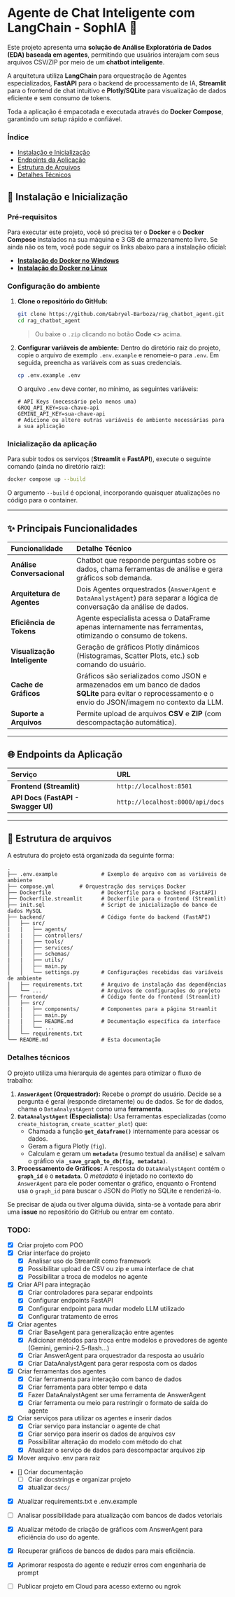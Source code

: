 
# Agente de Chat Inteligente com LangChain - SophIA 🧠

Este projeto apresenta uma **solução de Análise Exploratória de Dados (EDA) baseada em agentes**, permitindo que usuários interajam com seus arquivos CSV/ZIP por meio de um **chatbot inteligente**.

A arquitetura utiliza **LangChain** para orquestração de Agentes especializados, **FastAPI** para o backend de processamento de IA, **Streamlit** para o frontend de chat intuitivo e **Plotly/SQLite** para visualização de dados eficiente e sem consumo de tokens.

Toda a aplicação é empacotada e executada através do **Docker Compose**, garantindo um *setup* rápido e confiável.

### Índice
* [Instalação e Inicialização](https://github.com/Gabryel-Barboza/eda_tool_agent/tree/main?tab=readme-ov-file#-instala%C3%A7%C3%A3o-e-inicializa%C3%A7%C3%A3o)
* [Endpoints da Aplicação](https://github.com/Gabryel-Barboza/eda_tool_agent/tree/main?tab=readme-ov-file#-endpoints-da-aplica%C3%A7%C3%A3o)
* [Estrutura de Arquivos](https://github.com/Gabryel-Barboza/eda_tool_agent/tree/main?tab=readme-ov-file#-endpoints-da-aplica%C3%A7%C3%A3o)
* [Detalhes Técnicos](https://github.com/Gabryel-Barboza/eda_tool_agent/tree/main?tab=readme-ov-file#-endpoints-da-aplica%C3%A7%C3%A3o)

## 🚀 Instalação e Inicialização

### **Pré-requisitos**

Para executar este projeto, você só precisa ter o **Docker** e o **Docker Compose** instalados na sua máquina e 3 GB de armazenamento livre. Se ainda não os tem, você pode seguir os links abaixo para a instalação oficial:

  * [**Instalação do Docker no Windows**](https://docs.docker.com/desktop/install/windows-install/)
  * [**Instalação do Docker no Linux**](https://docs.docker.com/engine/install/ubuntu/)

### **Configuração do ambiente**

1.  **Clone o repositório do GitHub:**
    ```bash
    git clone https://github.com/Gabryel-Barboza/rag_chatbot_agent.git
    cd rag_chatbot_agent
    ```
    > Ou baixe o `.zip` clicando no botão **Code <>** acima.

2.  **Configurar variáveis de ambiente:**
    Dentro do diretório raiz do projeto, copie o arquivo de exemplo `.env.example` e renomeie-o para `.env`. Em seguida, preencha as variáveis com as suas credenciais.
    ```bash
    cp .env.example .env
    ```
    
    O arquivo `.env` deve conter, no mínimo, as seguintes variáveis:
    ```env
    # API Keys (necessário pelo menos uma)
    GROQ_API_KEY=sua-chave-api
    GEMINI_API_KEY=sua-chave-api
    # Adicione ou altere outras variáveis de ambiente necessárias para a sua aplicação
    ```

### **Inicialização da aplicação**

Para subir todos os serviços (**Streamlit** e **FastAPI**), execute o seguinte comando (ainda no diretório raiz):

```bash
docker compose up --build
```

O argumento `--build` é opcional, incorporando quaisquer atualizações no código para o container.

-----

## ✨ Principais Funcionalidades

| Funcionalidade | Detalhe Técnico |
| :--- | :--- |
| **Análise Conversacional** | Chatbot que responde perguntas sobre os dados, chama ferramentas de análise e gera gráficos sob demanda. |
| **Arquitetura de Agentes** | Dois Agentes orquestrados (`AnswerAgent` e `DataAnalystAgent`) para separar a lógica de conversação da análise de dados. |
| **Eficiência de Tokens** | Agente especialista acessa o DataFrame apenas internamente nas ferramentas, otimizando o consumo de tokens. |
| **Visualização Inteligente** | Geração de gráficos Plotly dinâmicos (Histogramas, Scatter Plots, etc.) sob comando do usuário. |
| **Cache de Gráficos** | Gráficos são serializados como JSON e armazenados em um banco de dados **SQLite** para evitar o reprocessamento e o envio do JSON/imagem no contexto da LLM. |
| **Suporte a Arquivos** | Permite upload de arquivos **CSV** e **ZIP** (com descompactação automática). |

----

## 🌐 Endpoints da Aplicação

| Serviço | URL |
| :--- | :--- |
| **Frontend (Streamlit)** | `http://localhost:8501` |
| **API Docs (FastAPI - Swagger UI)** | `http://localhost:8000/api/docs` |

----


## 📂 Estrutura de arquivos

A estrutura do projeto está organizada da seguinte forma:

```
.
├── .env.example              # Exemplo de arquivo com as variáveis de ambiente
├── compose.yml        # Orquestração dos serviços Docker
├── Dockerfile                # Dockerfile para o backend (FastAPI)
├── Dockerfile.streamlit      # Dockerfile para o frontend (Streamlit)
├── init.sql                  # Script de inicialização do banco de dados MySQL
├── backend/                  # Código fonte do backend (FastAPI)
│   ├── src/
|   |   ├── agents/
|   |   ├── controllers/
|   |   ├── tools/
│   │   ├── services/
│   │   ├── schemas/
|   |   ├── utils/
│   │   ├── main.py
│   │   └── settings.py       # Configurações recebidas das variáveis de ambiente
│   ├── requirements.txt      # Arquivo de instalação das dependências
│   └── ...                   # Arquivos de configurações do projeto
├── frontend/                 # Código fonte do frontend (Streamlit)
│   ├── src/
|   |   ├── components/       # Componentes para a página Streamlit 
│   │   ├── main.py
|   |   ├── README.md         # Documentação específica da interface
│   │   └── ...
│   └── requirements.txt
└── README.md                 # Esta documentação
```

### **Detalhes técnicos**

O projeto utiliza uma hierarquia de agentes para otimizar o fluxo de trabalho:

1.  **`AnswerAgent` (Orquestrador):** Recebe o *prompt* do usuário. Decide se a pergunta é geral (responde diretamente) ou de dados. Se for de dados, chama o `DataAnalystAgent` como uma **ferramenta**.
2.  **`DataAnalystAgent` (Especialista):** Usa ferramentas especializadas (como `create_histogram`, `create_scatter_plot`) que:
      * Chamada a função **`get_dataframe()`** internamente para acessar os dados.
      * Geram a figura Plotly (`fig`).
      * Calculam e geram um **`metadata`** (resumo textual da análise) e salvam o gráfico via **`_save_graph_to_db(fig, metadata)`**.
3.  **Processamento de Gráficos:** A resposta do `DataAnalystAgent` contém o **`graph_id`** e o **`metadata`**. O *metadata* é injetado no contexto do `AnswerAgent` para ele poder comentar o gráfico, enquanto o Frontend usa o `graph_id` para buscar o JSON do Plotly no SQLite e renderizá-lo.


Se precisar de ajuda ou tiver alguma dúvida, sinta-se à vontade para abrir uma **issue** no repositório do GitHub ou entrar em contato.

### TODO:

- [x] Criar projeto com POO
- [x] Criar interface do projeto
  - [x] Analisar uso do Streamlit como framework
  - [x] Possibilitar upload de CSV ou zip e uma interface de chat
  - [x] Possibilitar a troca de modelos no agente
- [x] Criar API para integração
  - [x] Criar controladores para separar endpoints
  - [x] Configurar endpoints FastAPI
  - [x] Configurar endpoint para mudar modelo LLM utilizado
  - [x] Configurar tratamento de erros
- [x] Criar agentes
  - [x] Criar BaseAgent para generalização entre agentes
  - [x] Adicionar métodos para troca entre modelos e provedores de agente (Gemini, gemini-2.5-flash...)
  - [x] Criar AnswerAgent para orquestrador da resposta ao usuário
  - [x] Criar DataAnalystAgent para gerar resposta com os dados
- [x] Criar ferramentas dos agentes
  - [x] Criar ferramenta para interação com banco de dados
  - [x] Criar ferramenta para obter tempo e data
  - [x] Fazer DataAnalystAgent ser uma ferramenta de AnswerAgent
  - [x] Criar ferramenta ou meio para restringir o formato de saída do agente
- [x] Criar serviços para utilizar os agentes e inserir dados
  - [x] Criar serviço para instanciar o agente de chat
  - [x] Criar serviço para inserir os dados de arquivos csv
  - [x] Possibilitar alteração do modelo com método do chat
  - [x] Atualizar o serviço de dados para descompactar arquivos zip
- [x] Mover arquivo .env para raiz
- [] Criar documentação
  - [ ] Criar docstrings e organizar projeto
  - [x] atualizar `docs/`
- [x] Atualizar requirements.txt e .env.example
- [ ] Analisar possibilidade para atualização com bancos de dados vetoriais
- [x] Atualizar método de criação de gráficos com AnswerAgent para eficiência do uso do agente.
- [x] Recuperar gráficos de bancos de dados para mais eficiência.
- [x] Aprimorar resposta do agente e reduzir erros com engenharia de prompt
- [ ] Publicar projeto em Cloud para acesso externo ou ngrok

